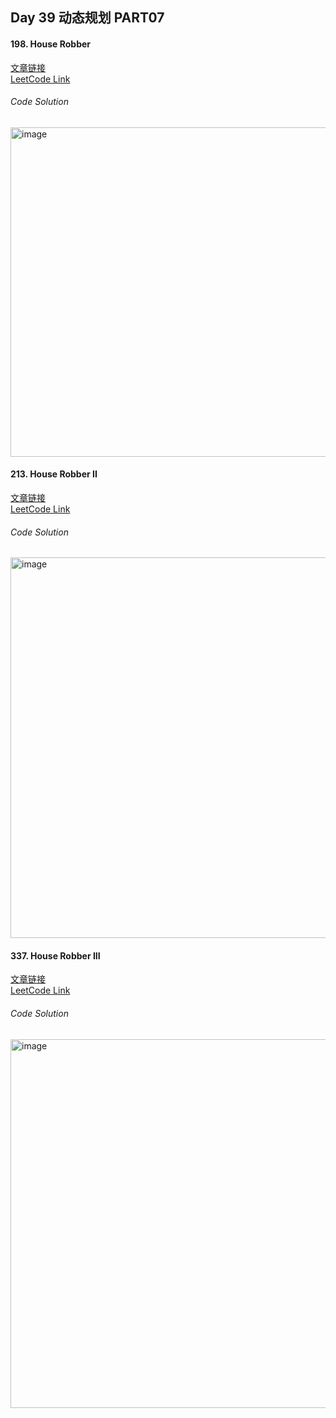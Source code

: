 ## Day 39 动态规划 PART07  

#### 198. House Robber  
[文章链接](https://programmercarl.com/0198.%E6%89%93%E5%AE%B6%E5%8A%AB%E8%88%8D.html)  
[LeetCode Link](https://leetcode.com/problems/house-robber/)  

###### Code Solution  
<img width="527" alt="image" src="https://github.com/user-attachments/assets/9cf7299f-de0d-48c6-b09e-b572980ee9ff" />

#### 213. House Robber II  
[文章链接](https://programmercarl.com/0213.%E6%89%93%E5%AE%B6%E5%8A%AB%E8%88%8DII.html)  
[LeetCode Link](https://leetcode.com/problems/house-robber-ii/description/)  

###### Code Solution  
<img width="609" alt="image" src="https://github.com/user-attachments/assets/a26f5a12-a062-403d-bc2d-82e64ee15bac" />

#### 337. House Robber III  
[文章链接](https://programmercarl.com/0337.%E6%89%93%E5%AE%B6%E5%8A%AB%E8%88%8DIII.html#%E5%85%B6%E4%BB%96%E8%AF%AD%E8%A8%80%E7%89%88%E6%9C%AC)  
[LeetCode Link](https://leetcode.com/problems/house-robber-iii/submissions/1686651483/)  

###### Code Solution  
<img width="590" alt="image" src="https://github.com/user-attachments/assets/ffd81331-e469-41b9-9269-ab16adbe8738" />
